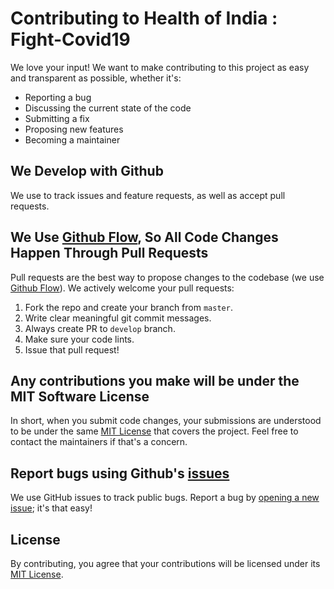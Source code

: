 # Contributing to Health of India : Fight-Covid19

We love your input! We want to make contributing to this project as easy and transparent as possible, whether it's:

- Reporting a bug
- Discussing the current state of the code
- Submitting a fix
- Proposing new features
- Becoming a maintainer

## We Develop with Github

We use to track issues and feature requests, as well as accept pull requests.

## We Use [Github Flow](https://guides.github.com/introduction/flow/index.html), So All Code Changes Happen Through Pull Requests

Pull requests are the best way to propose changes to the codebase (we use [Github Flow](https://guides.github.com/introduction/flow/index.html)). We actively welcome your pull requests:

1. Fork the repo and create your branch from `master`.
2. Write clear meaningful git commit messages.
3. Always create PR to `develop` branch.
4. Make sure your code lints.
5. Issue that pull request!

## Any contributions you make will be under the MIT Software License

In short, when you submit code changes, your submissions are understood to be under the same [MIT License](https://github.com/Podnet/Fight-Covid19/blob/master/LICENSE) that covers the project. Feel free to contact the maintainers if that's a concern.

## Report bugs using Github's [issues](https://github.com/Podnet/Fight-Covid19/issues)

We use GitHub issues to track public bugs. Report a bug by [opening a new issue](https://github.com/Podnet/Fight-Covid19/issues/new); it's that easy!

## License

By contributing, you agree that your contributions will be licensed under its [MIT License](https://github.com/Podnet/Fight-Covid19/blob/master/LICENSE).
